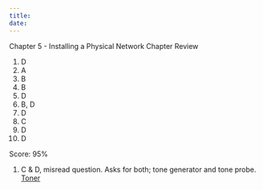 ```yaml
---
title: 
date: 
---
```


Chapter 5 - Installing a Physical Network
Chapter Review

1.  D
2.  A
3.  B
4.  B
5.  D
6.  B, D
7.  D
8.  C
9.  D
10. D

Score: 95%

1.  C & D, misread question. Asks for both; tone generator and tone probe. [Toner](20201019142051-toners.md)

